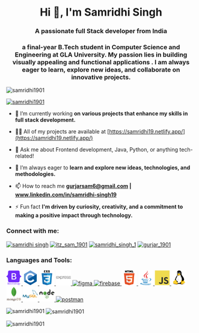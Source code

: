 <h1 align="center">Hi 👋, I'm Samridhi Singh</h1>
<h3 align="center">A passionate full Stack developer from India</h3>
<h3 align="center">a final-year B.Tech student in Computer Science and Engineering at GLA University. My passion lies in building visually appealing and functional applications . I am always eager to learn, explore new ideas, and collaborate on innovative projects.</h3>

<p align="left"> <img src="https://komarev.com/ghpvc/?username=samridhi1901&label=Profile%20views&color=0e75b6&style=flat" alt="samridhi1901" /> </p>

<p align="left"> <a href="https://github.com/ryo-ma/github-profile-trophy"><img src="https://github-profile-trophy.vercel.app/?username=samridhi1901" alt="samridhi1901" /></a> </p>

- 🔭 I’m currently working **on various projects that enhance my skills in full stack development.**

- 👨‍💻 All of my projects are available at [https://samridhi19.netlify.app/](https://samridhi19.netlify.app/)

- 📝 Ask me about Frontend development, Java, Python, or anything tech-related!

- 🌱 I’m always eager to **learn and explore new ideas, technologies, and methodologies.**

- 📫 How to reach me **gurjarsam6@gmail.com | www.linkedin.com/in/samridhi-singh19**

- ⚡ Fun fact **I'm driven by curiosity, creativity, and a commitment to making a positive impact through technology.**

<h3 align="left">Connect with me:</h3>
<p align="left">
<a href="https://linkedin.com/in/samridhi-singh19" target="blank"><img align="center" src="https://raw.githubusercontent.com/rahuldkjain/github-profile-readme-generator/master/src/images/icons/Social/linked-in-alt.svg" alt="samridhi singh" height="30" width="40" /></a>
<a href="https://instagram.com/itz_sam_1901" target="blank"><img align="center" src="https://raw.githubusercontent.com/rahuldkjain/github-profile-readme-generator/master/src/images/icons/Social/instagram.svg" alt="itz_sam_1901" height="30" width="40" /></a>
<a href="https://www.hackerrank.com/samridhi_singh_1" target="blank"><img align="center" src="https://raw.githubusercontent.com/rahuldkjain/github-profile-readme-generator/master/src/images/icons/Social/hackerrank.svg" alt="samridhi_singh_1" height="30" width="40" /></a>
<a href="https://www.leetcode.com/gurjar_1901" target="blank"><img align="center" src="https://raw.githubusercontent.com/rahuldkjain/github-profile-readme-generator/master/src/images/icons/Social/leet-code.svg" alt="gurjar_1901" height="30" width="40" /></a>
</p>

<h3 align="left">Languages and Tools:</h3>
<p align="left"> <a href="https://getbootstrap.com" target="_blank" rel="noreferrer"> <img src="https://raw.githubusercontent.com/devicons/devicon/master/icons/bootstrap/bootstrap-plain-wordmark.svg" alt="bootstrap" width="40" height="40"/> </a> <a href="https://www.cprogramming.com/" target="_blank" rel="noreferrer"> <img src="https://raw.githubusercontent.com/devicons/devicon/master/icons/c/c-original.svg" alt="c" width="40" height="40"/> </a> <a href="https://www.w3schools.com/css/" target="_blank" rel="noreferrer"> <img src="https://raw.githubusercontent.com/devicons/devicon/master/icons/css3/css3-original-wordmark.svg" alt="css3" width="40" height="40"/> </a> <a href="https://expressjs.com" target="_blank" rel="noreferrer"> <img src="https://raw.githubusercontent.com/devicons/devicon/master/icons/express/express-original-wordmark.svg" alt="express" width="40" height="40"/> </a> <a href="https://www.figma.com/" target="_blank" rel="noreferrer"> <img src="https://www.vectorlogo.zone/logos/figma/figma-icon.svg" alt="figma" width="40" height="40"/> </a> <a href="https://firebase.google.com/" target="_blank" rel="noreferrer"> <img src="https://www.vectorlogo.zone/logos/firebase/firebase-icon.svg" alt="firebase" width="40" height="40"/> </a> <a href="https://www.w3.org/html/" target="_blank" rel="noreferrer"> <img src="https://raw.githubusercontent.com/devicons/devicon/master/icons/html5/html5-original-wordmark.svg" alt="html5" width="40" height="40"/> </a> <a href="https://www.java.com" target="_blank" rel="noreferrer"> <img src="https://raw.githubusercontent.com/devicons/devicon/master/icons/java/java-original.svg" alt="java" width="40" height="40"/> </a> <a href="https://developer.mozilla.org/en-US/docs/Web/JavaScript" target="_blank" rel="noreferrer"> <img src="https://raw.githubusercontent.com/devicons/devicon/master/icons/javascript/javascript-original.svg" alt="javascript" width="40" height="40"/> </a> <a href="https://www.linux.org/" target="_blank" rel="noreferrer"> <img src="https://raw.githubusercontent.com/devicons/devicon/master/icons/linux/linux-original.svg" alt="linux" width="40" height="40"/> </a> <a href="https://www.mongodb.com/" target="_blank" rel="noreferrer"> <img src="https://raw.githubusercontent.com/devicons/devicon/master/icons/mongodb/mongodb-original-wordmark.svg" alt="mongodb" width="40" height="40"/> </a> <a href="https://www.mysql.com/" target="_blank" rel="noreferrer"> <img src="https://raw.githubusercontent.com/devicons/devicon/master/icons/mysql/mysql-original-wordmark.svg" alt="mysql" width="40" height="40"/> </a> <a href="https://nodejs.org" target="_blank" rel="noreferrer"> <img src="https://raw.githubusercontent.com/devicons/devicon/master/icons/nodejs/nodejs-original-wordmark.svg" alt="nodejs" width="40" height="40"/> </a> <a href="https://postman.com" target="_blank" rel="noreferrer"> <img src="https://www.vectorlogo.zone/logos/getpostman/getpostman-icon.svg" alt="postman" width="40" height="40"/> </a> </p>

<p><img align="left" src="https://github-readme-stats.vercel.app/api/top-langs?username=samridhi1901&show_icons=true&locale=en&layout=compact" alt="samridhi1901" /></p>

<p>&nbsp;<img align="center" src="https://github-readme-stats.vercel.app/api?username=samridhi1901&show_icons=true&locale=en" alt="samridhi1901" /></p>

<p><img align="center" src="https://github-readme-streak-stats.herokuapp.com/?user=samridhi1901&" alt="samridhi1901" /></p>
